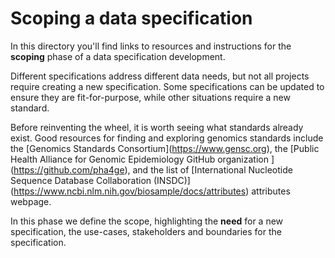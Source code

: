 # Scoping a data specification

In this directory you'll find links to resources and instructions for the **scoping** phase of a data specification development.

Different specifications address different data needs, but not all projects require creating a new specification. Some specifications can  be updated to ensure they are fit-for-purpose, while other situations require a new standard. 

Before reinventing the wheel, it is worth seeing what standards already exist. Good resources for finding and exploring genomics standards include the \[Genomics Standards Consortium](https://www.gensc.org), the \[Public Health Alliance for Genomic Epidemiology GitHub organization ](https://github.com/pha4ge), and the list of \[International Nucleotide Sequence Database Collaboration (INSDC)](https://www.ncbi.nlm.nih.gov/biosample/docs/attributes) attributes webpage.

In this phase we define the scope, highlighting the **need** for a new specification, the use-cases, stakeholders and boundaries for the specification. 
